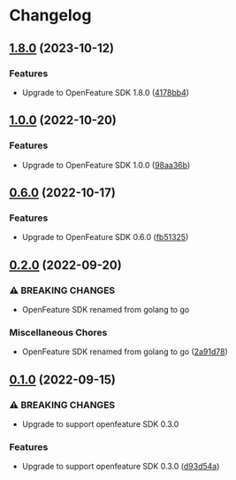 # Changelog

## [1.8.0](https://github.com/rollout/cloudbees-openfeature-provider-go/compare/v1.0.0...v1.8.0) (2023-10-12)


### Features

* Upgrade to OpenFeature SDK 1.8.0 ([4178bb4](https://github.com/rollout/cloudbees-openfeature-provider-go/commit/4178bb4c8c435d7bab97c875c0d573d3ca611705))

## [1.0.0](https://github.com/rollout/cloudbees-openfeature-provider-go/compare/v0.6.0...v1.0.0) (2022-10-20)


### Features

* Upgrade to OpenFeature SDK 1.0.0 ([98aa36b](https://github.com/rollout/cloudbees-openfeature-provider-go/commit/98aa36b8befc06aa76a35ef0244edaa4d559a256))

## [0.6.0](https://github.com/rollout/cloudbees-openfeature-provider-go/compare/v0.2.0...v0.6.0) (2022-10-17)


### Features

* Upgrade to OpenFeature SDK 0.6.0 ([fb51325](https://github.com/rollout/cloudbees-openfeature-provider-go/commit/fb513253e83d46055e91112ad729b4363c54f339))

## [0.2.0](https://github.com/rollout/cloudbees-openfeature-provider-go/compare/v0.1.0...v0.2.0) (2022-09-20)


### ⚠ BREAKING CHANGES

* OpenFeature SDK renamed from golang to go

### Miscellaneous Chores

* OpenFeature SDK renamed from golang to go ([2a91d78](https://github.com/rollout/cloudbees-openfeature-provider-go/commit/2a91d780a1323995fad0fb1750cc013cd46f6bfd))

## [0.1.0](https://github.com/rollout/cloudbees-openfeature-provider-go/compare/v0.0.2...v0.1.0) (2022-09-15)


### ⚠ BREAKING CHANGES

* Upgrade to support openfeature SDK 0.3.0

### Features

* Upgrade to support openfeature SDK 0.3.0 ([d93d54a](https://github.com/rollout/cloudbees-openfeature-provider-go/commit/d93d54adf89ba91c2df8a2806e23f610599561a7))

